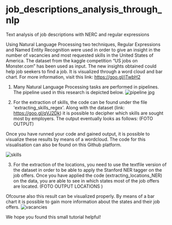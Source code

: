 # job_descriptions_analysis_through_nlp
Text analysis of job descriptions with NERC and regular expressions

Using Natural Language Processing two techniques, Regular Expressions and Named Entity Recognition were used in order to give an insight in the number of vacancies and most requested skills in the United States of America. The dataset from the kaggle competition “US jobs on Monster.com” has been used as input. The new insights obtained could help job seekers to find a job. It is visualized through a word cloud and bar chart. For more information, visit this link: https://goo.gl/jTwbH2 

1. Many Natural Language Processing tasks are performed in pipelines. The pipeline used in this research is depicted below.
![pipeline jpg](https://user-images.githubusercontent.com/38191121/38473209-57e130bc-3b8c-11e8-86c2-a365475d9b46.JPG)



2. For the extraction of skills, the code can be found under the file 'extracting_skills_regex'. Along with the dataset (link: https://goo.gl/qVJ2Dk) it is possible to decipher which skills are sought most by employers. The output eventually looks as follows:
(FOTO OUTPUT)


Once you have runned your code and gained output, it is possible to visualize these results by means of a wordcloud. 
The code for this visualisation can also be found on this Github platform.


![skills](https://user-images.githubusercontent.com/38191121/38473067-b1ebd6fa-3b89-11e8-965e-1127831c8092.png)



3. For the extraction of the locations, you need to use the textfile version of the dataset in order to be able to apply the Stanford NER tagger on the job offers. Once you have applied the code (extracting_locations_NER) on the data, you are able to see in which states most of the job offers are located. 
(FOTO OUTPUT LOCATIONS )


Ofcourse also this result can be visualized properly. By means of a bar chart it is possible to gain more information about the states and their job offers.
![vacancies](https://user-images.githubusercontent.com/38191121/38473057-8a337334-3b89-11e8-9cbc-1ca84367e9b2.jpg)

We hope you found this small tutorial helpful!
